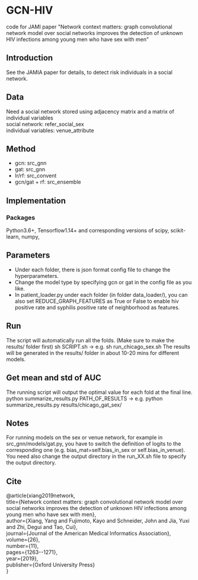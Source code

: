 # GCN-HIV
code for JAMI paper "Network context matters: graph convolutional network model over social networks improves the detection of unknown HIV infections among young men who have sex with men"

## Introduction
See the JAMIA paper for details, to detect risk individuals in a social network.  

## Data
Need a social network stored using adjacency matrix and a matrix of individual variables  
    social network: refer_social_sex  
    individual variables: venue_attribute  

## Method
- gcn: src_gnn  
- gat: src_gnn  
- lr/rf: src_convent  
- gcn/gat + rf: src_ensemble  

## Implementation
### Packages
Python3.6+, Tensorflow1.14+ and corresponding versions of scipy, scikit-learn, numpy, 

## Parameters
- Under each folder, there is json format config file to change the hyperparameters.  
- Change the model type by specifying gcn or gat in the config file as you like.  
- In patient_loader.py under each folder (in folder data_loader/), you can also set REDUCE_GRAPH_FEATURES as True or False to enable hiv positive rate and syphilis positive rate of neighborhood as features.

## Run
The script will automatically run all the folds. (Make sure to make the results/ folder first)
sh SCRIPT.sh -> e.g. sh run_chicago_sex.sh
The results will be generated in the results/ folder in about 10-20 mins for different models.

## Get mean and std of AUC
The running script will output the optimal value for each fold at the final line.
python summarize_results.py PATH_OF_RESULTS -> e.g. python summarize_results.py results/chicago_gat_sex/

## Notes
For running models on the sex or venue network, for example in src_gnn/models/gat.py, you have to switch the definition of logits to the corresponding one (e.g. bias_mat=self.bias_in_sex or self.bias_in_venue). You need also change the output directory in the run_XX.sh file to specify the output directory.  

## Cite
@article{xiang2019network,  
  title={Network context matters: graph convolutional network model over social networks improves the detection of unknown HIV infections among young men who have sex with men},  
  author={Xiang, Yang and Fujimoto, Kayo and Schneider, John and Jia, Yuxi and Zhi, Degui and Tao, Cui},  
  journal={Journal of the American Medical Informatics Association},  
  volume={26},  
  number={11},  
  pages={1263--1271},  
  year={2019},  
  publisher={Oxford University Press}  
}  
